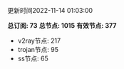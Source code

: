更新时间2022-11-14 01:03:00

**总订阅: 73**
**总节点: 1015**
**有效节点: 377**
- v2ray节点: 217
- trojan节点: 95
- ss节点: 65
